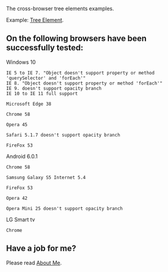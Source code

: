 The cross-browser tree elements examples.

Example: <a href='http://anhr.ucoz.net/TreeElement/' target="_blank">Tree Element</a>.

## On the following browsers have been successfully tested:

Windows 10

	IE 5 to IE 7. "Object doesn't support property or method 'querySelector' and 'forEach'"
	IE 8. "Object doesn't support property or method 'forEach'"
	IE 9. doesn't support opacity branch
	IE 10 to IE 11 full support

	Microsoft Edge 38

	Chrome 58

	Opera 45

	Safari 5.1.7 doesn't support opacity branch

	FireFox 53

Android 6.0.1

	Chrome 58

	Samsung Galaxy S5 Internet 5.4

	FireFox 53

	Opera 42

	Opera Mini 25 doesn't support opacity branch

LG Smart tv

	Chrome 

## Have a job for me?
Please read <a href='http://anhr.ucoz.net/AboutMe/' target="_blank">About Me</a>.


